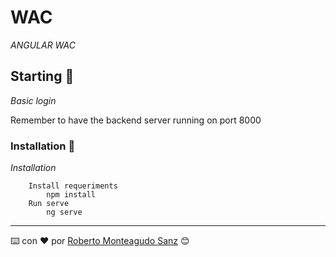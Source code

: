 # WAC

_ANGULAR WAC_

## Starting 🚀

_Basic login_

Remember to have the backend server running on port 8000

### Installation 🔧

_Installation_

```
    Install requeriments
        npm install
    Run serve
        ng serve
```


---
⌨️ con ❤️ por [Roberto Monteagudo Sanz](https://es.linkedin.com/in/roberto-monteagudo-sanz-900b828b) 😊

